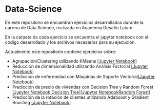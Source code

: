 # Data-Science

En este repositorio se encuentran ejercicios desarrollados durante la carrera de Data Science, realizada en Academia Desafío Latam.

En la carpeta de cada ejercicio se encuentra el jupyter notebook con el código desarrollado y los archivos necesarios para su ejecución.

Actualmente este repositorio contiene ejercicios sobre:

- Agrupación/Clustering utilizando KMeans [[Jupyter Notebook]](https://github.com/JCGutierrezConcha/Data-Science/blob/master/Agrupacion-KMeans/ejercicio-agrupacion-kmeans.ipynb)
- Reducción de dimensionalidad utilizando Análisis Factorial [[Jupyter Notebook]](https://github.com/JCGutierrezConcha/Data-Science/blob/master/Reduccion-Dimensionalidad-Analisis-Factorial/ejercicio-analisis-factorial.ipynb)
- Predicción de enfermedad con Máquinas de Soporte Vectorial[[Jupyter Notebook]](https://github.com/JCGutierrezConcha/Data-Science/blob/master/Presencia-Enfermedad-Maquina-Soporte-Vectorial/ejercicio-maquina-soporte-vectorial.ipynb)
- Predicción de precio de viviendas con Decision Tree y Random Forest [[Jupyter Notebook Decision Tree]](https://github.com/JCGutierrezConcha/Data-Science/blob/master/Precio-Vivienda-Decision-Tree/ejercicio-decision-tree-regressor.ipynb)[[Jupyter NotebookRandom Forest]](https://github.com/JCGutierrezConcha/Data-Science/blob/master/Precio-Vivienda-Random-Forest/ejercicio-random-forest-regressor.ipynb)
- Predicción de la rotación de clientes utilizando Adaboost y Gradient Boosting [[Jupyter Notebook]](https://github.com/JCGutierrezConcha/Data-Science/blob/master/Rotacion-Clientes-Adaboost-Gradient-Boosting/ejercicio-adaboost-gradient-boosting.ipynb)

